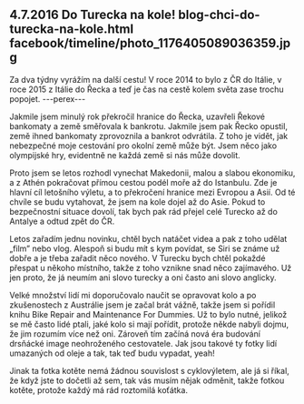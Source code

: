 4.7.2016
Do Turecka na kole!
blog-chci-do-turecka-na-kole.html
facebook/timeline/photo_1176405089036359.jpg
--------------

Za dva týdny vyrážím na další cestu! V roce 2014 to bylo z ČR do Itálie, v roce 2015 z Itálie do Řecka a teď je čas na cestě kolem světa zase trochu popojet.
---perex---

Jakmile jsem minulý rok překročil hranice do Řecka, uzavřeli Řekové bankomaty a země směřovala k bankrotu. Jakmile jsem pak Řecko opustil, země ihned bankomaty zprovoznila a bankrot odvrátila. Z toho je vidět, jak nebezpečné moje cestování pro okolní země může být. Jsem něco jako olympijské hry, evidentně ne každá země si nás může dovolit.

Proto jsem se letos rozhodl vynechat Makedonii, malou a slabou ekonomiku, a z Athén pokračovat přímou cestou podél moře až do Istanbulu. Zde je hlavní cíl letošního výletu, a to překročení hranice mezi Evropou a Asií. Od té chvíle se budu vytahovat, že jsem na kole dojel až do Asie. Pokud to bezpečnostní situace dovolí, tak bych pak rád přejel celé Turecko až do Antalye a odtud zpět do ČR.

Letos zařadím jednu novinku, chtěl bych natáčet videa a pak z toho udělat „film” nebo vlog. Alespoň si budu mít s kym povídat, se Siri se známe už dobře a je třeba zařadit něco nového. V Turecku bych chtěl pokaždé přespat u někoho místního, takže z toho vznikne snad něco zajímavého. Už jen proto, že já neumím ani slovo turecky a oni často ani slovo anglicky.

Velké množství lidí mi doporučovalo naučit se opravovat kolo a po zkušenostech z Austrálie jsem je začal brát vážně, takže jsem si pořídil knihu Bike Repair and Maintenance For Dummies. Už to bylo nutné, jelikož se mě často lidé ptali, jaké kolo si mají pořídit, protože někde nabyli dojmu, že jim rozumím více než oni. Zároveň tím začíná nová éra budování drsňácké image neohroženého cestovatele. Jak jsou takové ty fotky lidí umazaných od oleje a tak, tak teď budu vypadat, yeah!

Jinak ta fotka kotěte nemá žádnou souvislost s cyklovýletem, ale já si říkal, že když jste to dočetli až sem, tak vás musím nějak odměnit, takže fotkou kotěte, protože každý má rád roztomilá koťátka.